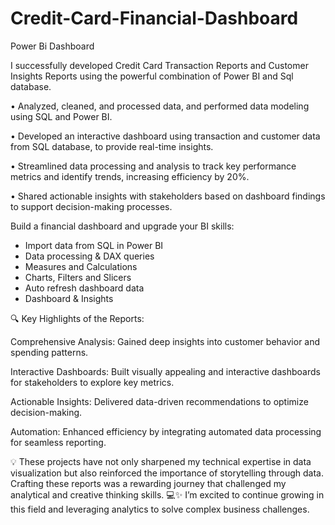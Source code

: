 # Credit-Card-Financial-Dashboard
Power Bi Dashboard

I successfully developed Credit Card Transaction Reports and Customer Insights Reports using the powerful combination of Power BI and Sql database. 

•	Analyzed, cleaned, and processed data, and performed data modeling using SQL and Power BI.

•	Developed an interactive dashboard using transaction and customer data from SQL database, to provide real-time insights.

•	Streamlined data processing and analysis to track key performance metrics and identify trends, increasing efficiency by 20%.

•	Shared actionable insights with stakeholders based on dashboard findings to support decision-making processes.

Build a financial dashboard and upgrade your BI skills:

- Import data from SQL in Power BI
- Data processing & DAX queries 
- Measures and Calculations 
- Charts, Filters and Slicers 
- Auto refresh dashboard data 
- Dashboard & Insights 

🔍 Key Highlights of the Reports:

Comprehensive Analysis: Gained deep insights into customer behavior and spending patterns.

Interactive Dashboards: Built visually appealing and interactive dashboards for stakeholders to explore key metrics.

Actionable Insights: Delivered data-driven recommendations to optimize decision-making.

Automation: Enhanced efficiency by integrating automated data processing for seamless reporting.



💡 These projects have not only sharpened my technical expertise in data visualization but also reinforced the importance of storytelling through data. Crafting these reports was a rewarding journey that challenged my analytical and creative thinking skills. 💻✨
I’m excited to continue growing in this field and leveraging analytics to solve complex business challenges.
